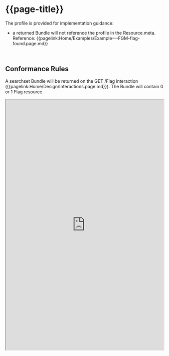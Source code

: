 # {{page-title}}

The profile is provided for implementation guidance:
- a returned Bundle will not reference the profile in the Resource.meta. Reference: {{pagelink:Home/Examples/Example---FGM-flag-found.page.md}}

<br>

 ## Conformance Rules

A searchset Bundle will be returned on the GET /Flag interaction ({{pagelink:Home/Design/Interactions.page.md}}). The Bundle will contain 0 or 1 Flag resource.



<iframe src="https://simplifier.net/guide/UKCoreImplementationGuideAssetsinDevelopment/Home/ProfilesandExtensions/ProfileUKCore-Bundle?version=current" height="800px" width="100%"></iframe>

